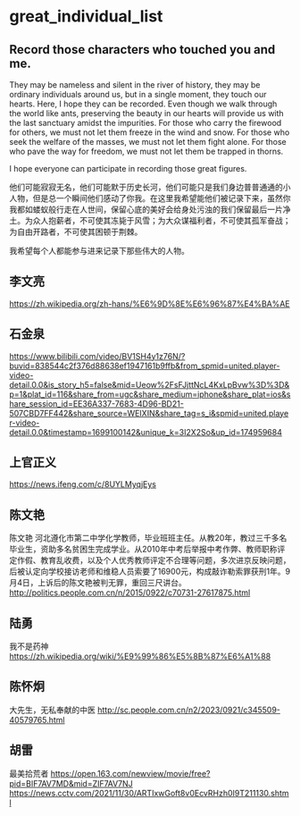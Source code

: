 # great_individual_list

## Record those characters who touched you and me.

They may be nameless and silent in the river of history, they may be ordinary individuals around us, but in a single moment, they touch our hearts. Here, I hope they can be recorded. Even though we walk through the world like ants, preserving the beauty in our hearts will provide us with the last sanctuary amidst the impurities. For those who carry the firewood for others, we must not let them freeze in the wind and snow. For those who seek the welfare of the masses, we must not let them fight alone. For those who pave the way for freedom, we must not let them be trapped in thorns.

I hope everyone can participate in recording those great figures.

他们可能寂寂无名，他们可能默于历史长河，他们可能只是我们身边普普通通的小人物，但是总一个瞬间他们感动了你我。在这里我希望能他们被记录下来，虽然你我都如蝼蚁般行走在人世间，保留心底的美好会给身处污浊的我们保留最后一片净土。为众人抱薪者，不可使其冻毙于风雪；为大众谋福利者，不可使其孤军奋战；为自由开路者，不可使其困顿于荆棘。

我希望每个人都能参与进来记录下那些伟大的人物。

## 李文亮

https://zh.wikipedia.org/zh-hans/%E6%9D%8E%E6%96%87%E4%BA%AE

## 石金泉

https://www.bilibili.com/video/BV1SH4y1z76N/?buvid=838544c2f376d88638ef1947161b9ffb&from_spmid=united.player-video-detail.0.0&is_story_h5=false&mid=Ueow%2FsFJjttNcL4KxLpBvw%3D%3D&p=1&plat_id=116&share_from=ugc&share_medium=iphone&share_plat=ios&share_session_id=EE36A337-7683-4D96-BD21-507CBD7FF442&share_source=WEIXIN&share_tag=s_i&spmid=united.player-video-detail.0.0&timestamp=1699100142&unique_k=3I2X2So&up_id=174959684


## 上官正义

https://news.ifeng.com/c/8UYLMyqjEys


## 陈文艳
陈文艳 河北遵化市第二中学化学教师，毕业班班主任。从教20年，教过三千多名毕业生，资助多名贫困生完成学业。从2010年中考后举报中考作弊、教师职称评定作假、教育乱收费，以及个人优秀教师评定不合理等问题，多次进京反映问题，后被认定向学校接访老师和维稳人员索要了16900元，构成敲诈勒索罪获刑1年。9月4日，上诉后的陈文艳被判无罪，重回三尺讲台。
http://politics.people.com.cn/n/2015/0922/c70731-27617875.html


## 陆勇
我不是药神
https://zh.wikipedia.org/wiki/%E9%99%86%E5%8B%87%E6%A1%88


## 陈怀炯
大先生，无私奉献的中医
http://sc.people.com.cn/n2/2023/0921/c345509-40579765.html


## 胡雷
最美拾荒者
https://open.163.com/newview/movie/free?pid=BIF7AV7MD&mid=ZIF7AV7NJ
https://news.cctv.com/2021/11/30/ARTIxwGoft8v0EcvRHzh0I9T211130.shtml
